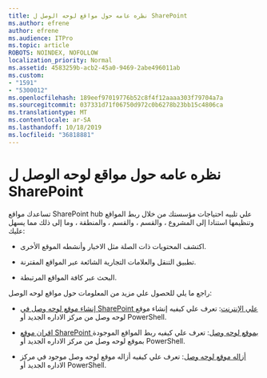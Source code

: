 ```yaml
---
title: نظره عامه حول مواقع لوحه الوصل ل SharePoint
ms.author: efrene
author: efrene
ms.audience: ITPro
ms.topic: article
ROBOTS: NOINDEX, NOFOLLOW
localization_priority: Normal
ms.assetid: 4583259b-acb2-45a0-9469-2abe496011ab
ms.custom:
- "1591"
- "5300012"
ms.openlocfilehash: 189eef97019776b52c8f4f12aaaa303f79704a7a
ms.sourcegitcommit: 037331d71f06750d972c0b6278b23bb15c4806ca
ms.translationtype: MT
ms.contentlocale: ar-SA
ms.lasthandoff: 10/18/2019
ms.locfileid: "36818881"
---
```

# <a name="sharepoint-hub-sites-overview"></a>نظره عامه حول مواقع لوحه الوصل ل SharePoint

تساعدك مواقع SharePoint hub علي تلبيه احتياجات مؤسستك من خلال ربط المواقع وتنظيمها استنادا إلى المشروع ، والقسم ، والقسم ، والمنطقة ، وما إلى ذلك مما يسهل عليك:

- اكتشف المحتويات ذات الصلة مثل الاخبار وأنشطه الموقع الأخرى.

- تطبيق التنقل والعلامات التجارية الشائعة عبر المواقع المقترنة. 

- البحث عبر كافة المواقع المرتبطة.

راجع ما يلي للحصول علي مزيد من المعلومات حول مواقع لوحه الوصل:
- [إنشاء موقع لوحه وصل في SharePoint علي الإنترنت](https://docs.microsoft.com/sharepoint/create-hub-site): تعرف علي كيفيه إنشاء موقع لوحه وصل من مركز الاداره الجديد أو PowerShell.

- [اقران موقع SharePoint بموقع لوحه وصل](https://support.office.com/article/associate-a-sharepoint-site-with-a-hub-site-ae0009fd-af04-4d3d-917d-88edb43efc05): تعرف علي كيفيه ربط المواقع الموجودة بموقع لوحه وصل من مركز الاداره الجديد أو PowerShell.

- [أزاله موقع لوحه وصل](https://docs.microsoft.com/sharepoint/remove-hub-site): تعرف علي كيفيه أزاله موقع لوحه وصل موجود في مركز الاداره الجديد أو PowerShell.

